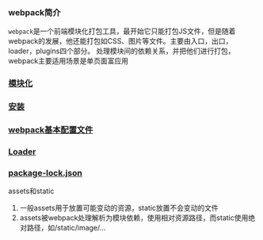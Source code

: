 ### webpack简介

`webpack`是一个前端模块化打包工具，最开始它只能打包JS文件，但是随着webpack的发展，他还能打包如CSS、图片等文件。主要由入口，出口，loader，plugins四个部分。 处理模块间的依赖关系，并把他们进行打包，webpack主要适用场景是单页面富应用

### [模块化](模块化.md)

### [安装](安装.md)

### [webpack基本配置文件](webpack配置文件.md)

### [Loader](loader.md)

### [package-lock.json](./package-lock.json.md)



assets和static

1. 一般assets用于放置可能变动的资源，static放置不会变动的文件
2. assets被webpack处理解析为模块依赖，使用相对资源路径，而static使用绝对路径，如/static/image/...